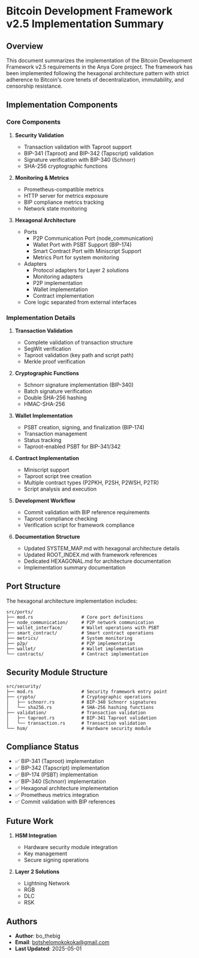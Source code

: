 # Bitcoin Development Framework v2.5 Implementation Summary

## Overview

This document summarizes the implementation of the Bitcoin Development Framework v2.5 requirements in the Anya Core project. The framework has been implemented following the hexagonal architecture pattern with strict adherence to Bitcoin's core tenets of decentralization, immutability, and censorship resistance.

## Implementation Components

### Core Components

1. **Security Validation**
   - Transaction validation with Taproot support
   - BIP-341 (Taproot) and BIP-342 (Tapscript) validation
   - Signature verification with BIP-340 (Schnorr)
   - SHA-256 cryptographic functions

2. **Monitoring & Metrics**
   - Prometheus-compatible metrics
   - HTTP server for metrics exposure
   - BIP compliance metrics tracking
   - Network state monitoring

3. **Hexagonal Architecture**
   - Ports
     - P2P Communication Port (node_communication)
     - Wallet Port with PSBT Support (BIP-174)
     - Smart Contract Port with Miniscript Support
     - Metrics Port for system monitoring
   - Adapters
     - Protocol adapters for Layer 2 solutions
     - Monitoring adapters
     - P2P implementation
     - Wallet implementation
     - Contract implementation
   - Core logic separated from external interfaces

### Implementation Details

1. **Transaction Validation**
   - Complete validation of transaction structure
   - SegWit verification
   - Taproot validation (key path and script path)
   - Merkle proof verification

2. **Cryptographic Functions**
   - Schnorr signature implementation (BIP-340)
   - Batch signature verification
   - Double SHA-256 hashing
   - HMAC-SHA-256

3. **Wallet Implementation**
   - PSBT creation, signing, and finalization (BIP-174)
   - Transaction management
   - Status tracking
   - Taproot-enabled PSBT for BIP-341/342

4. **Contract Implementation**
   - Miniscript support
   - Taproot script tree creation
   - Multiple contract types (P2PKH, P2SH, P2WSH, P2TR)
   - Script analysis and execution

5. **Development Workflow**
   - Commit validation with BIP reference requirements
   - Taproot compliance checking
   - Verification script for framework compliance

6. **Documentation Structure**
   - Updated SYSTEM_MAP.md with hexagonal architecture details
   - Updated ROOT_INDEX.md with framework references
   - Dedicated HEXAGONAL.md for architecture documentation
   - Implementation summary documentation

## Port Structure

The hexagonal architecture implementation includes:

```
src/ports/
├── mod.rs                  # Core port definitions
├── node_communication/     # P2P network communication
├── wallet_interface/       # Wallet operations with PSBT
├── smart_contract/         # Smart contract operations
├── metrics/                # System monitoring
├── p2p/                    # P2P implementation
├── wallet/                 # Wallet implementation
└── contracts/              # Contract implementation
```

## Security Module Structure

```
src/security/
├── mod.rs                  # Security framework entry point
├── crypto/                 # Cryptographic operations
│   ├── schnorr.rs          # BIP-340 Schnorr signatures
│   └── sha256.rs           # SHA-256 hashing functions
├── validation/             # Transaction validation
│   ├── taproot.rs          # BIP-341 Taproot validation
│   └── transaction.rs      # Transaction validation
└── hsm/                    # Hardware security module
```

## Compliance Status

- ✅ BIP-341 (Taproot) implementation
- ✅ BIP-342 (Tapscript) implementation
- ✅ BIP-174 (PSBT) implementation
- ✅ BIP-340 (Schnorr) implementation
- ✅ Hexagonal architecture implementation
- ✅ Prometheus metrics integration
- ✅ Commit validation with BIP references

## Future Work

1. **HSM Integration**
   - Hardware security module integration
   - Key management
   - Secure signing operations

2. **Layer 2 Solutions**
   - Lightning Network
   - RGB
   - DLC
   - RSK

## Authors

- **Author**: bo_thebig
- **Email**: botshelomokokoka@gmail.com 
- **Last Updated**: 2025-05-01 